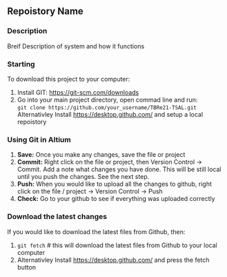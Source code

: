 ## Repoistory Name

### Description
Breif Description of system and how it functions<br />

### Starting
To download this project to your computer:
1. Install GIT: https://git-scm.com/downloads
1. Go into your main project directory, open commad line and run:<br />
`git clone https://github.com/your_username/TBRe21-TSAL.git` <br />
Alternativley Install https://desktop.github.com/ and setup a local repoistory

### Using Git in Altium
1. **Save:** Once you make any changes, save the file or project
1. **Commit:** Right click on the file or project, then Version Control -> Commit. Add a note what changes you have done. This will be still local until you push the changes. See the next step.
1. **Push:** When you would like to upload all the changes to github, right click on the file / project -> Version Control -> Push
1. **Check:** Go to your github to see if everything was uploaded correctly

### Download the latest changes
If you would like to download the latest files from Github, then:<br />
1. `git fetch` # this will download the latest files from Github to your local computer<br />
2. Alternativley Install https://desktop.github.com/ and press the fetch button
